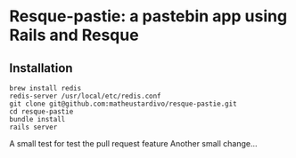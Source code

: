 # Resque-pastie: a pastebin app using Rails and Resque

## Installation

    brew install redis
    redis-server /usr/local/etc/redis.conf
    git clone git@github.com:matheustardivo/resque-pastie.git
    cd resque-pastie
    bundle install
    rails server

A small test for test the pull request feature
Another small change...


